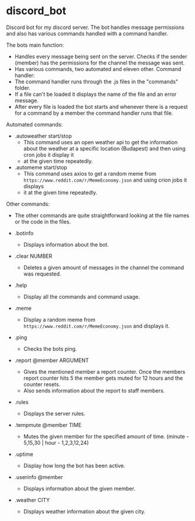# discord_bot
Discord bot for my discord server. The bot handles message permissions and also has various commands handled with a command handler.

The bots main function:
  * Handles every message being sent on the server. Checks if the sender (member) has the permissions for the channel the message was sent.
  * Has various commands, two automated and eleven other.
Command handler:
  * The command handler runs through the .js files in the "commands" folder.
  * If a file can't be loaded it displays the name of the file and an error message.
  * After every file is loaded the bot starts and whenever there is a request for a command by a member the command handler runs that file.

Automated commands:
  * .autoweather start/stop
    * This command uses an open weather api to get the information about the weather at a specific location (Budapest) and then using cron jobs it display it
    * at the given time repeatedly.
  * .automeme start/stop
    * This command uses axios to get a random meme from `https://www.reddit.com/r/MemeEconomy.json` and using crion jobs it displays
    * it at the given time repeatedly.

Other commands:
  * The other commands are quite straightforward looking at the file names or the code in the files.

  * .botinfo
    * Displays information about the bot.
  * .clear NUMBER
    * Deletes a given amount of messages in the channel the command was requested.
  * .help
    * Display all the commands and command usage.
  * .meme
    * Display a random meme from `https://www.reddit.com/r/MemeEconomy.json` and displays it.
  * .ping
    * Checks the bots ping.
  * .report @member ARGUMENT
    * Gives the mentioned member a report counter. Once the members report counter hits 5 the member gets muted for 12 hours and the counter resets.
    * Also sends information about the report to staff members.
  * .rules
    * Displays the server rules.
  * .tempmute @member TIME
    * Mutes the given member for the specified amount of time. (minute - 5,15,30 | hour - 1,2,3,12,24)
  * .uptime
    * Display how long the bot has been active.
  * .userinfo @member
    * Displays information about the given member.
  * .weather CITY
    * Displays weather information about the given city.
